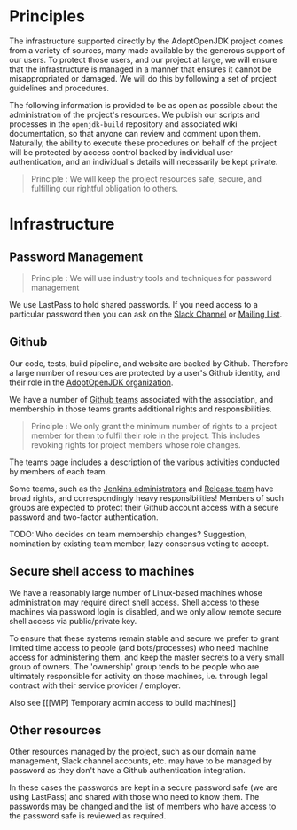 # Principles

The infrastructure supported directly by the AdoptOpenJDK project comes from a variety of sources, many made available by the generous support of our users.  To protect those users, and our project at large, we will ensure that the infrastructure is managed in a manner that ensures it cannot be misappropriated or damaged.  We will do this by following a set of project guidelines and procedures.

The following information is provided to be as open as possible about the administration of the project's resources.  We publish our scripts and processes in the `openjdk-build` repository and associated wiki documentation, so that anyone can review and comment upon them.  Naturally, the ability to execute these procedures on behalf of the project will be protected by access control backed by individual user authentication, and an individual's details will necessarily be kept private.

> Principle : We will keep the project resources safe, secure, and fulfilling our rightful obligation to others.

# Infrastructure

## Password Management

> Principle : We will use industry tools and techniques for password management

We use LastPass to hold shared passwords.  If you need access to a particular password then you can ask on the [Slack Channel](https://adoptopenjdk.slack.com) or [Mailing List](http://mail.openjdk.java.net/mailman/listinfo/adoption-discuss).

## Github

Our code, tests, build pipeline, and website are backed by Github.  Therefore a large number of resources are protected by a user's Github identity, and their role in the [AdoptOpenJDK organization](https://github.com/AdoptOpenJDK).

We have a number of [Github teams](https://github.com/orgs/AdoptOpenJDK/teams) associated with the association, and membership in those teams grants additional rights and responsibilities.

> Principle : We only grant the minimum number of rights to a project member for them to fulfil their role in the project.  This includes revoking rights for project members whose role changes.

The teams page includes a description of the various activities conducted by members of each team.

Some teams, such as the [Jenkins administrators](https://github.com/orgs/AdoptOpenJDK/teams/jenkins-admins) and [Release team](https://github.com/orgs/AdoptOpenJDK/teams/release) have broad rights, and correspondingly heavy responsibilities!  Members of such groups are expected to protect their Github account access with a secure password and two-factor authentication.

TODO: Who decides on team membership changes?  Suggestion, nomination by existing team member, lazy consensus voting to accept.

## Secure shell access to machines

We have a reasonably large number of Linux-based machines whose administration may require direct shell access.  Shell access to these machines via password login is disabled, and we only allow remote secure shell access via public/private key.

To ensure that these systems remain stable and secure we prefer to grant limited time access to people (and bots/processes) who need machine access for administering them, and keep the master secrets to a very small group of owners. The 'ownership' group tends to be people who are ultimately responsible for activity on those machines, i.e. through legal contract with their service provider / employer.

Also see [[[WIP] Temporary admin access to build machines]]

## Other resources

Other resources managed by the project, such as our domain name management, Slack channel accounts, etc. may have to be managed by password as they don't have a Github authentication integration.

In these cases the passwords are kept in a secure password safe (we are using LastPass) and shared with those who need to know them.  The passwords may be changed and the list of members who have access to the password safe is reviewed as required.